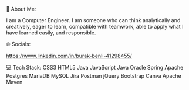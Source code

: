 💫 About Me:

I am a Computer Engineer. I am someone who can think analytically and creatively, eager to learn, compatible with teamwork, able to apply what I have learned easily, and responsible.

🌐 Socials:

https://www.linkedin.com/in/burak-benli-41298455/

💻 Tech Stack:
CSS3 HTML5 Java JavaScript Java Oracle Spring Apache Postgres MariaDB MySQL Jira Postman jQuery Bootstrap Canva Apache Maven
